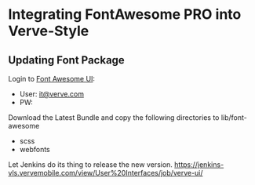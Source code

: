 Integrating FontAwesome PRO into Verve-Style
================

## Updating Font Package

Login to [Font Awesome UI](https://fontawesome.com/):
  - User: it@verve.com
  - PW: <LastPass Key: Font Awesome Pro>

Download the Latest Bundle and copy the following directories to lib/font-awesome
  - scss
  - webfonts

Let Jenkins do its thing to release the new version.
https://jenkins-vls.vervemobile.com/view/User%20Interfaces/job/verve-ui/